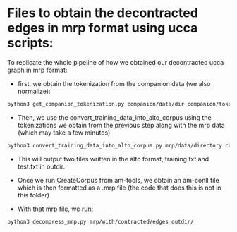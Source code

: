 # Files to obtain the decontracted edges in mrp format using ucca scripts:

To replicate the whole pipeline of how we obtained our decontracted ucca graph in mrp format:

- first, we obtain the tokenization from the companion data (we also normalize):

 ```bash
 python3 get_companion_tokenization.py companion/data/dir companion/tokenization/dir
 ```

- Then, we use the convert_training_data_into_alto_corpus using the tokenizations we obtain from the previous step along with the mrp data (which may take a few minutes)

```bash
python3 convert_training_data_into_alto_corpus.py mrp/data/directory companion/tokenization/dir outdir/
```

- This will output two files written in the alto format, training.txt and test.txt in outdir.

- Once we run CreateCorpus from am-tools, we obtain an am-conll file which is then formatted as a .mrp file (the code that does this is not in this folder)

- With that mrp file, we run:

```bash
python3 decompress_mrp.py mrp/with/contracted/edges outdir/
```

